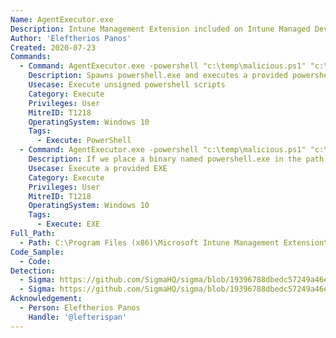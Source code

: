 ```yaml
---
Name: AgentExecutor.exe
Description: Intune Management Extension included on Intune Managed Devices
Author: 'Eleftherios Panos'
Created: 2020-07-23
Commands:
  - Command: AgentExecutor.exe -powershell "c:\temp\malicious.ps1" "c:\temp\test.log" "c:\temp\test1.log" "c:\temp\test2.log" 60000 "C:\Windows\SysWOW64\WindowsPowerShell\v1.0" 0 1
    Description: Spawns powershell.exe and executes a provided powershell script with ExecutionPolicy Bypass argument
    Usecase: Execute unsigned powershell scripts
    Category: Execute
    Privileges: User
    MitreID: T1218
    OperatingSystem: Windows 10
    Tags:
      - Execute: PowerShell
  - Command: AgentExecutor.exe -powershell "c:\temp\malicious.ps1" "c:\temp\test.log" "c:\temp\test1.log" "c:\temp\test2.log" 60000 "C:\temp\" 0 1
    Description: If we place a binary named powershell.exe in the path c:\temp, agentexecutor.exe will execute it successfully
    Usecase: Execute a provided EXE
    Category: Execute
    Privileges: User
    MitreID: T1218
    OperatingSystem: Windows 10
    Tags:
      - Execute: EXE
Full_Path:
  - Path: C:\Program Files (x86)\Microsoft Intune Management Extension\AgentExecutor.exe
Code_Sample:
  - Code:
Detection:
  - Sigma: https://github.com/SigmaHQ/sigma/blob/19396788dbedc57249a46efed2bb1927abc376d4/rules/windows/process_creation/proc_creation_win_lolbin_agentexecutor.yml
  - Sigma: https://github.com/SigmaHQ/sigma/blob/19396788dbedc57249a46efed2bb1927abc376d4/rules/windows/process_creation/proc_creation_win_lolbin_agentexecutor_susp_usage.yml
Acknowledgement:
  - Person: Eleftherios Panos
    Handle: '@lefterispan'
---
```

